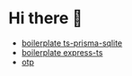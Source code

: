 # Hi there 👋
- [boilerplate ts-prisma-sqlite](https://github.com/yusufalvian/prisma-sqlite-ts)
- [boilerplate express-ts](https://github.com/yusufalvian/express-ts)
- [otp](https://github.com/yusufalvian/otp)

